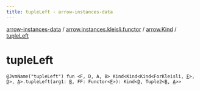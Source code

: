 ```yaml
---
title: tupleLeft - arrow-instances-data
---
```


[arrow-instances-data](../../index.html) / [arrow.instances.kleisli.functor](../index.html) / [arrow.Kind](index.html) / [tupleLeft](./tuple-left.html)

# tupleLeft

`@JvmName("tupleLeft") fun <F, D, A, B> Kind<Kind<Kind<ForKleisli, `[`F`](tuple-left.html#F)`>, `[`D`](tuple-left.html#D)`>, `[`A`](tuple-left.html#A)`>.tupleLeft(arg1: `[`B`](tuple-left.html#B)`, FF: Functor<`[`F`](tuple-left.html#F)`>): Kind<`[`D`](tuple-left.html#D)`, Tuple2<`[`B`](tuple-left.html#B)`, `[`A`](tuple-left.html#A)`>>`
